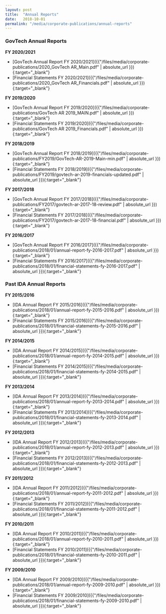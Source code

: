 ```yaml
---
layout: post
title:  "Annual Reports"
date:   2018-10-01
permalink: "/media/corporate-publications/annual-reports"
---
```


### **GovTech Annual Reports**

**FY 2020/2021**
* [GovTech Annual Report FY 2020/2021]({{"/files/media/corporate-publications/2020_GovTech AR_Main.pdf" | absolute_url }}){:target="_blank"}
* [Financial Statements FY 2020/2021]({{"/files/media/corporate-publications/2020_GovTech AR_Financials.pdf" | absolute_url }}){:target="_blank"}


**FY 2019/2020**
* [GovTech Annual Report FY 2019/2020]({{"/files/media/corporate-publications/GovTech AR 2019_MAIN.pdf" | absolute_url }}){:target="_blank"}
* [Financial Statements FY 2019/2020]({{"/files/media/corporate-publications/GovTech AR 2019_Financials.pdf" | absolute_url }}){:target="_blank"}


**FY 2018/2019**
* [GovTech Annual Report FY 2018/2019]({{"/files/media/corporate-publications/FY2019/GovTech-AR-2019-Main-min.pdf" | absolute_url }}){:target="_blank"}
* [Financial Statements FY 2018/2019]({{"/files/media/corporate-publications/FY2019/govtech-ar-2019-financials-updated.pdf" | absolute_url }}){:target="_blank"}


**FY 2017/2018**
* [GovTech Annual Report FY 2017/2018]({{"/files/media/corporate-publications/FY2017/govtech-ar-2017-18-review.pdf" | absolute_url }}){:target="_blank"}
* [Financial Statements FY 2017/2018]({{"/files/media/corporate-publications/FY2017/govtech-ar-2017-18-financial.pdf" | absolute_url }}){:target="_blank"}


**FY 2016/2017**
* [GovTech Annual Report FY 2016/2017]({{"/files/media/corporate-publications/2018/01/annual-report-fy-2016-2017.pdf" | absolute_url }}){:target="_blank"}
* [Financial Statements FY 2016/2017]({{"/files/media/corporate-publications/2018/01/financial-statements-fy-2016-2017.pdf" | absolute_url }}){:target="_blank"}


### **Past IDA Annual Reports**

**FY 2015/2016**
* [IDA Annual Report FY 2015/2016]({{"/files/media/corporate-publications/2018/01/annual-report-fy-2015-2016.pdf" | absolute_url }}){:target="_blank"}
* [Financial Statements FY 2015/2016]({{"/files/media/corporate-publications/2018/01/financial-statements-fy-2015-2016.pdf" | absolute_url }}){:target="_blank"}

**FY 2014/2015**
* [IDA Annual Report FY 2014/2015]({{"/files/media/corporate-publications/2018/01/annual-report-fy-2014-2015.pdf" | absolute_url }}){:target="_blank"}
* [Financial Statements FY 2014/2015]({{"/files/media/corporate-publications/2018/01/financial-statements-fy-2014-2015.pdf" | absolute_url }}){:target="_blank"}

**FY 2013/2014**
* [IDA Annual Report FY 2013/2014]({{"/files/media/corporate-publications/2018/01/annual-report-fy-2013-2014.pdf" | absolute_url }}){:target="_blank"}
* [Financial Statements FY 2013/2014]({{"/files/media/corporate-publications/2018/01/financial-statements-fy-2013-2014.pdf" | absolute_url }}){:target="_blank"}

**FY 2012/2013**
* [IDA Annual Report FY 2012/2013]({{"/files/media/corporate-publications/2018/01/annual-report-fy-2012-2013.pdf" | absolute_url }}){:target="_blank"}
* [Financial Statements FY 2012/2013]({{"/files/media/corporate-publications/2018/01/financial-statements-fy-2012-2013.pdf" | absolute_url }}){:target="_blank"}

**FY 2011/2012**
* [IDA Annual Report FY 2011/2012]({{"/files/media/corporate-publications/2018/01/annual-report-fy-2011-2012.pdf" | absolute_url }}){:target="_blank"}
* [Financial Statements FY 2011/2012]({{"/files/media/corporate-publications/2018/01/financial-statements-fy-2011-2012.pdf" | absolute_url }}){:target="_blank"}

**FY 2010/2011**
* [IDA Annual Report FY 2010/2011]({{"/files/media/corporate-publications/2018/01/annual-report-fy-2010-2011.pdf" | absolute_url }}){:target="_blank"}
* [Financial Statements FY 2010/2011]({{"/files/media/corporate-publications/2018/01/financial-statements-fy-2010-2011.pdf" | absolute_url }}){:target="_blank"}

**FY 2009/2010**
* [IDA Annual Report FY 2009/2010]({{"/files/media/corporate-publications/2018/01/annual-report-fy-2009-2010.pdf" | absolute_url }}){:target="_blank"}
* [Financial Statements FY 2009/2010]({{"/files/media/corporate-publications/2018/01/financial-statements-fy-2009-2010.pdf" | absolute_url }}){:target="_blank"}

